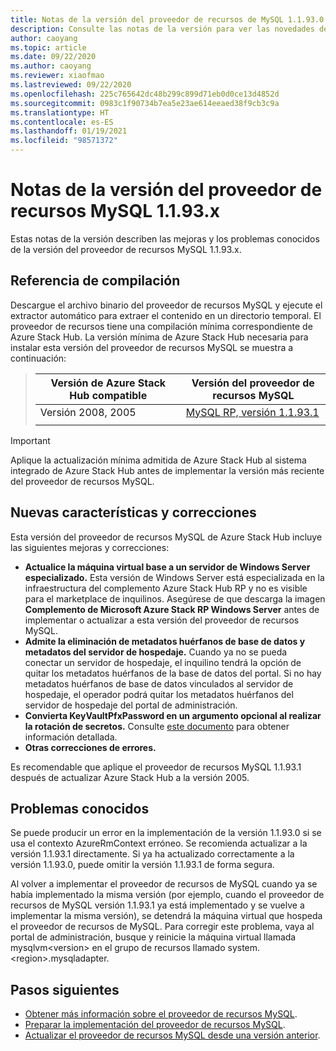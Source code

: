 ```yaml
---
title: Notas de la versión del proveedor de recursos de MySQL 1.1.93.0 de Azure Stack Hub
description: Consulte las notas de la versión para ver las novedades de la actualización 1.1.93.0 del proveedor de recursos MySQL de Azure Stack Hub.
author: caoyang
ms.topic: article
ms.date: 09/22/2020
ms.author: caoyang
ms.reviewer: xiaofmao
ms.lastreviewed: 09/22/2020
ms.openlocfilehash: 225c765642dc48b299c899d71eb0d0ce13d4852d
ms.sourcegitcommit: 0983c1f90734b7ea5e23ae614eeaed38f9cb3c9a
ms.translationtype: HT
ms.contentlocale: es-ES
ms.lasthandoff: 01/19/2021
ms.locfileid: "98571372"
---
```

# <a name="mysql-resource-provider-1193x-release-notes"></a>Notas de la versión del proveedor de recursos MySQL 1.1.93.x

Estas notas de la versión describen las mejoras y los problemas conocidos de la versión del proveedor de recursos MySQL 1.1.93.x.

## <a name="build-reference"></a>Referencia de compilación
Descargue el archivo binario del proveedor de recursos MySQL y ejecute el extractor automático para extraer el contenido en un directorio temporal. El proveedor de recursos tiene una compilación mínima correspondiente de Azure Stack Hub. La versión mínima de Azure Stack Hub necesaria para instalar esta versión del proveedor de recursos MySQL se muestra a continuación:

> |Versión de Azure Stack Hub compatible|Versión del proveedor de recursos MySQL|
> |-----|-----|
> |Versión 2008, 2005|[MySQL RP, versión 1.1.93.1](https://aka.ms/azshmysqlrp11931)|  
> |     |     |

> [!IMPORTANT]
> Aplique la actualización mínima admitida de Azure Stack Hub al sistema integrado de Azure Stack Hub antes de implementar la versión más reciente del proveedor de recursos MySQL.

## <a name="new-features-and-fixes"></a>Nuevas características y correcciones

Esta versión del proveedor de recursos MySQL de Azure Stack Hub incluye las siguientes mejoras y correcciones:

- **Actualice la máquina virtual base a un servidor de Windows Server especializado.** Esta versión de Windows Server está especializada en la infraestructura del complemento Azure Stack Hub RP y no es visible para el marketplace de inquilinos. Asegúrese de que descarga la imagen **Complemento de Microsoft Azure Stack RP Windows Server** antes de implementar o actualizar a esta versión del proveedor de recursos MySQL.
- **Admite la eliminación de metadatos huérfanos de base de datos y metadatos del servidor de hospedaje.** Cuando ya no se pueda conectar un servidor de hospedaje, el inquilino tendrá la opción de quitar los metadatos huérfanos de la base de datos del portal. Si no hay metadatos huérfanos de base de datos vinculados al servidor de hospedaje, el operador podrá quitar los metadatos huérfanos del servidor de hospedaje del portal de administración.
- **Convierta KeyVaultPfxPassword en un argumento opcional al realizar la rotación de secretos.** Consulte [este documento](azure-stack-sql-resource-provider-maintain.md#secrets-rotation) para obtener información detallada.
- **Otras correcciones de errores.**

Es recomendable que aplique el proveedor de recursos MySQL 1.1.93.1 después de actualizar Azure Stack Hub a la versión 2005.

## <a name="known-issues"></a>Problemas conocidos
Se puede producir un error en la implementación de la versión 1.1.93.0 si se usa el contexto AzureRmContext erróneo. Se recomienda actualizar a la versión 1.1.93.1 directamente. Si ya ha actualizado correctamente a la versión 1.1.93.0, puede omitir la versión 1.1.93.1 de forma segura.

Al volver a implementar el proveedor de recursos de MySQL cuando ya se había implementado la misma versión (por ejemplo, cuando el proveedor de recursos de MySQL versión 1.1.93.1 ya está implementado y se vuelve a implementar la misma versión), se detendrá la máquina virtual que hospeda el proveedor de recursos de MySQL. Para corregir este problema, vaya al portal de administración, busque y reinicie la máquina virtual llamada mysqlvm\<version\> en el grupo de recursos llamado system.\<region\>.mysqladapter.

## <a name="next-steps"></a>Pasos siguientes

- [Obtener más información sobre el proveedor de recursos MySQL](azure-stack-mysql-resource-provider.md).
- [Preparar la implementación del proveedor de recursos MySQL](azure-stack-mysql-resource-provider-deploy.md#prerequisites).
- [Actualizar el proveedor de recursos MySQL desde una versión anterior](azure-stack-mysql-resource-provider-update.md).
